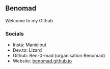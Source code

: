 ## Benomad

Welcome to my Github

### Socials

- Insta: Maniclout
- Dev.to: Lizard
- Github: Ben-0-mad (organisation Benomad)
- Website: [benomad.github.io](benomad.github.io)
